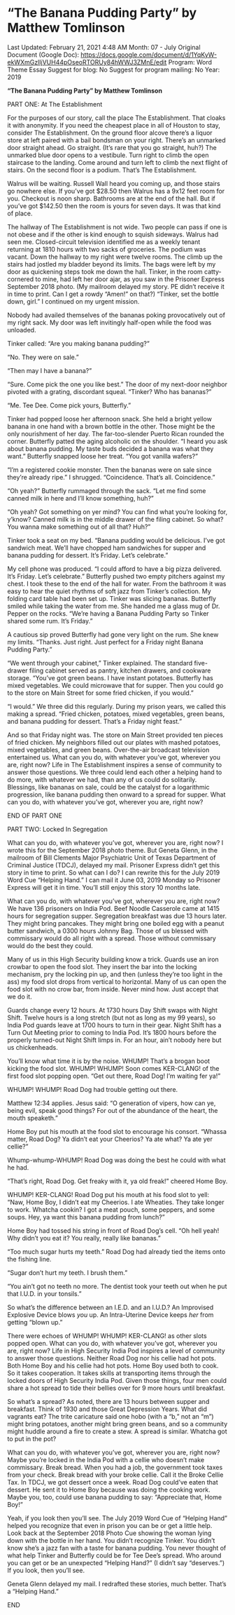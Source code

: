 # “The Banana Pudding Party” by Matthew Tomlinson

Last Updated: February 21, 2021 4:48 AM
Month: 07 - July
Original Document (Google Doc): https://docs.google.com/document/d/1YqKyW-ekWXmGzlIjVUH44pOseoRTORUy84hWWJ3ZMnE/edit
Program: Word Theme Essay
Suggest for blog: No
Suggest for program mailing: No
Year: 2019

**“The Banana Pudding Party” by Matthew Tomlinson**

PART ONE: At The Establishment

For the purposes of our story, call the place The Establishment. That cloaks it with anonymity. If you need the cheapest place in all of Houston to stay, consider The Establishment. On the ground floor alcove there’s a liquor store at left paired with a bail bondsman on your right. There’s an unmarked door straight ahead. Go straight. (It’s rare that you go straight, huh?) The unmarked blue door opens to a vestibule. Turn right to climb the open staircase to the landing. Come around and turn left to climb the next flight of stairs. On the second floor is a podium. That’s The Establishment.

Walrus will be waiting. Russell Wall heard you coming up, and those stairs go nowhere else. If you’ve got $28.50 then Walrus has a 9x12 feet room for you. Checkout is noon sharp. Bathrooms are at the end of the hall. But if you’ve got $142.50 then the room is yours for seven days. It was that kind of place.

The hallway of The Establishment is not wide. Two people can pass if one is not obese and if the other is kind enough to squish sideways. Walrus had seen me. Closed-circuit television identified me as a weekly tenant returning at 1810 hours with two sacks of groceries. The podium was vacant. Down the hallway to my right were twelve rooms. The climb up the stairs had jostled my bladder beyond its limits. The bags were left by my door as quickening steps took me down the hall. Tinker, in the room catty-cornered to mine, had left her door ajar, as you saw in the Prisoner Express September 2018 photo. (My mailroom delayed my story. PE didn’t receive it in time to print. Can I get a rowdy “Amen!” on that?) “Tinker, set the bottle down, girl.” I continued on my urgent mission.

Nobody had availed themselves of the bananas poking provocatively out of my right sack. My door was left invitingly half-open while the food was unloaded.

Tinker called: “Are you making banana pudding?”

“No. They were on sale.”

“Then may I have a banana?”

“Sure. Come pick the one you like best.”	The door of my next-door neighbor pivoted with a grating, discordant squeal. “Tinker? Who has bananas?”

“Me. Tee Dee. Come pick yours, Butterfly.”

Tinker had popped loose her afternoon snack. She held a bright yellow banana in one hand with a brown bottle in the other. Those might be the only nourishment of her day. The far-too-slender Puerto Rican rounded the corner. Butterfly patted the aging alcoholic on the shoulder. “I heard you ask about banana pudding. My taste buds decided a banana was what they want.” Butterfly snapped loose her treat. “You got vanilla wafers?”

“I’m a registered cookie monster. Then the bananas were on sale since they’re already ripe.” I shrugged. “Coincidence. That’s all. Coincidence.”

“Oh yeah?” Butterfly rummaged through the sack. “Let me find some canned milk in here and I’ll know something, huh?”

“Oh yeah? Got something on yer mind? You can find what you’re looking for, y’know? Canned milk is in the middle drawer of the filing cabinet. So what? You wanna make something out of all that? Huh?”

Tinker took a seat on my bed. “Banana pudding would be delicious. I’ve got sandwich meat. We’ll have chopped ham sandwiches for supper and banana pudding for dessert. It’s Friday. Let’s celebrate.”

My cell phone was produced. “I could afford to have a big pizza delivered. It’s Friday. Let’s celebrate.”	Butterfly pushed two empty pitchers against my chest. I took these to the end of the hall for water. From the bathroom it was easy to hear the quiet rhythms of soft jazz from Tinker’s collection. My folding card table had been set up. Tinker was slicing bananas. Butterfly smiled while taking the water from me. She handed me a glass mug of Dr. Pepper on the rocks. “We’re having a Banana Pudding Party so Tinker shared some rum. It’s Friday.”

A cautious sip proved Butterfly had gone very light on the rum. She knew my limits. “Thanks. Just right. Just perfect for a Friday night Banana Pudding Party.”

“We went through your cabinet,” Tinker explained. The standard five-drawer filing cabinet served as pantry, kitchen drawers, and cookware storage. “You’ve got green beans. I have instant potatoes. Butterfly has mixed vegetables. We could microwave that for supper. Then you could go to the store on Main Street for some fried chicken, if you would.”

“I would.” We three did this regularly. During my prison years, we called this making a spread. “Fried chicken, potatoes, mixed vegetables, green beans, and banana pudding for dessert. That’s a Friday night feast.”

And so that Friday night was. The store on Main Street provided ten pieces of fried chicken. My neighbors filled out our plates with mashed potatoes, mixed vegetables, and green beans. Over-the-air broadcast television entertained us. What can you do, with whatever you’ve got, wherever you are, right now? Life in The Establishment inspires a sense of community to answer those questions. We three could lend each other a helping hand to do more, with whatever we had, than any of us could do solitarily. Blessings, like bananas on sale, could be the catalyst for a logarithmic progression, like banana pudding then onward to a spread for supper. What can you do, with whatever you’ve got, wherever you are, right now?

END OF PART ONE

PART TWO: Locked In Segregation

What can you do, with whatever you’ve got, wherever you are, right now? I wrote this for the September 2018 photo theme. But Geneta Glenn, in the mailroom of Bill Clements Major Psychiatric Unit of Texas Department of Criminal Justice (TDCJ), delayed my mail. Prisoner Express didn’t get this story in time to print. So what can I do? I can rewrite this for the July 2019 Word Cue “Helping Hand.” I can mail it June 03, 2019 Monday so Prisoner Express will get it in time. You’ll still enjoy this story 10 months late.

What can you do, with whatever you’ve got, wherever you are, right now? We have 136 prisoners on India Pod. Beef Noodle Casserole came at 1415 hours for segregation supper. Segregation breakfast was due 13 hours later. They might bring pancakes. They might bring one boiled egg with a peanut butter sandwich, a 0300 hours Johnny Bag. Those of us blessed with commissary would do all right with a spread. Those without commissary would do the best they could.

Many of us in this High Security building know a trick. Guards use an iron crowbar to open the food slot. They insert the bar into the locking mechanism, pry the locking pin up, and then (unless they’re too light in the ass) my food slot drops from vertical to horizontal. Many of us can open the food slot with no crow bar, from inside. Never mind how. Just accept that we do it.

Guards change every 12 hours. At 1730 hours Day Shift swaps with Night Shift. Twelve hours is a long stretch (but not as long as my 99 years), so India Pod guards leave at 1700 hours to turn in their gear. Night Shift has a Turn Out Meeting prior to coming to India Pod. It’s 1800 hours before the properly turned-out Night Shift limps in. For an hour, ain’t nobody here but us chickenheads.

You’ll know what time it is by the noise. WHUMP! That’s a brogan boot kicking the food slot. WHUMP! WHUMP! Soon comes KER-CLANG! of the first food slot popping open. “Get out there, Road Dog! I’m waiting fer ya!”

WHUMP! WHUMP! Road Dog had trouble getting out there.

Matthew 12:34 applies. Jesus said: “O generation of vipers, how can ye, being evil, speak good things? For out of the abundance of the heart, the mouth speaketh.”

Home Boy put his mouth at the food slot to encourage his consort. “Whassa matter, Road Dog? Ya didn’t eat your Cheerios? Ya ate what? Ya ate yer cellie?”

Whump-whump-WHUMP! Road Dog was doing the best he could with what he had.

“That’s right, Road Dog. Get freaky with it, ya old freak!” cheered Home Boy.

WHUMP! KER-CLANG! Road Dog put his mouth at his food slot to yell: “Naw, Home Boy, I didn’t eat my Cheerios. I ate Wheaties. They take longer to work. Whatcha cookin? I got a meat pouch, some peppers, and some soups. Hey, ya want this banana pudding from lunch?”

Home Boy had tossed his string in front of Road Dog’s cell. “Oh hell yeah! Why didn’t you eat it? You really, really like bananas.”

“Too much sugar hurts my teeth.” Road Dog had already tied the items onto the fishing line.

“Sugar don’t hurt my teeth. I brush them.”

“You ain’t got no teeth no more. The dentist took your teeth out when he put that I.U.D. in your tonsils.”

So what’s the difference between an I.E.D. and an I.U.D.? An Improvised Explosive Device blows *you* up. An Intra-Uterine Device keeps *her* from getting “blown up.”

There were echoes of WHUMP! WHUMP! KER-CLANG! as other slots popped open. What can you do, with whatever you’ve got, wherever you are, right now? Life in High Security India Pod inspires a level of community to answer those questions. Neither Road Dog nor his cellie had hot pots. Both Home Boy and his cellie had hot pots. Home Boy used both to cook. So it takes cooperation. It takes skills at transporting items through the locked doors of High Security India Pod. Given those things, four men could share a hot spread to tide their bellies over for 9 more hours until breakfast.

So what’s a spread? As noted, there are 13 hours between supper and breakfast. Think of 1930 and those Great Depression Years. What did vagrants eat? The trite caricature said one hobo (with a “b,” not an “m”) might bring potatoes, another might bring green beans, and so a community might huddle around a fire to create a stew. A spread is similar. Whatcha got to put in the pot?

What can you do, with whatever you’ve got, wherever you are, right now? Maybe you’re locked in the India Pod with a cellie who doesn’t make commissary. Break bread. When you had a job, the government took taxes from your check. Break bread with your broke cellie. Call it the Broke Cellie Tax. In TDCJ, we got dessert once a week. Road Dog could’ve eaten that dessert. He sent it to Home Boy because was doing the cooking work. Maybe you, too, could use banana pudding to say: “Appreciate that, Home Boy!”

Yeah, if you look then you’ll see. The July 2019 Word Cue of “Helping Hand” helped you recognize that even in prison you can be or get a little help. Look back at the September 2018 Photo Cue showing the woman lying down with the bottle in her hand. You didn’t recognize Tinker. You didn’t know she’s a jazz fan with a taste for banana pudding. You never thought of what help Tinker and Butterfly could be for Tee Dee’s spread. Who around you can get or be an unexpected “Helping Hand?” (I didn’t say “deserves.”) If you look, then you’ll see.

Geneta Glenn delayed my mail. I redrafted these stories, much better. That’s a “Helping Hand.”

END